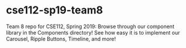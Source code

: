 # cse112-sp19-team8
Team 8 repo for CSE112, Spring 2019:
Browse through our component library in the Components directory! See how easy it is to implement our Carousel, Ripple Buttons, 
Timeline, and more!
